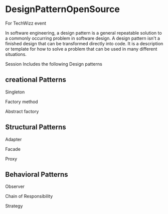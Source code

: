 # DesignPatternOpenSource
For TechWizz event

In software engineering, a design pattern is a general repeatable solution to a commonly occurring problem in software design. A design pattern isn't a finished design that can be transformed directly into code. It is a description or template for how to solve a problem that can be used in many different situations.

Session Includes the following Design patterns

creational Patterns
-------------------
Singleton

Factory method 

Abstract factory 

Structural Patterns
-------------------
Adapter

Facade

Proxy

Behavioral Patterns
-------------------
Observer

Chain of Responsibility

Strategy 
